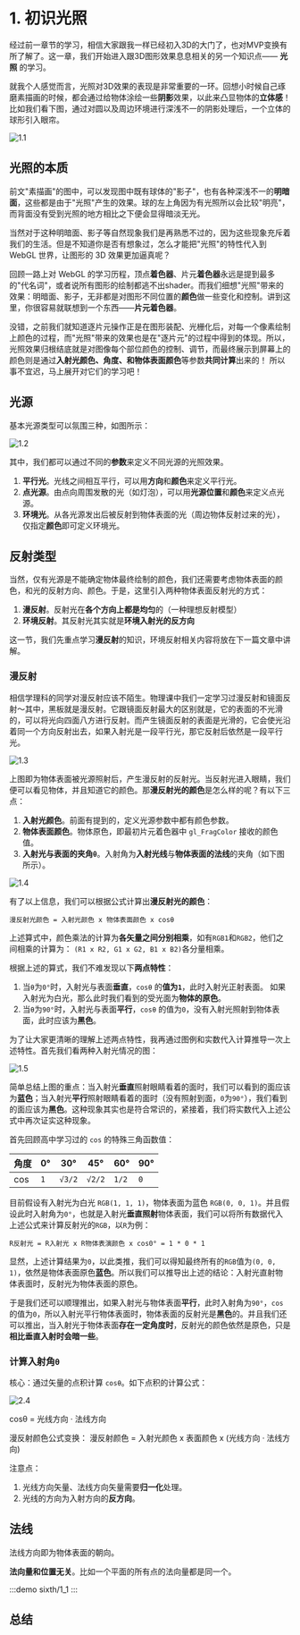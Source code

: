 # 1. 初识光照

经过前一章节的学习，相信大家跟我一样已经初入3D的大门了，也对MVP变换有所了解了。这一章，我们开始进入跟3D图形效果息息相关的另一个知识点—— **光照** 的学习。

就我个人感觉而言，光照对3D效果的表现是非常重要的一环。回想小时候自己琢磨素描画的时候，都会通过给物体涂绘一些**阴影**效果，以此来凸显物体的**立体感**！比如我们看下图，通过对圆以及周边环境进行深浅不一的阴影处理后，一个立体的球形引入眼帘。

![1.1](../../public/images/sixth/1.1.jpeg)

## 光照的本质

前文"素描画"的图中，可以发现图中既有球体的"影子"，也有各种深浅不一的**明暗面**，这些都是由于"光照"产生的效果。球的左上角因为有光照所以会比较"明亮"，而背面没有受到光照的地方相比之下便会显得暗淡无光。

当然对于这种明暗面、影子等自然现象我们是再熟悉不过的，因为这些现象充斥着我们的生活。但是不知道你是否有想象过，怎么才能把"光照"的特性代入到 WebGL 世界，让图形的 3D 效果更加逼真呢？

回顾一路上对 WebGL 的学习历程，顶点**着色器**、片元**着色器**永远是提到最多的"代名词"，或者说所有图形的绘制都逃不出shader。而我们细想"光照"带来的效果：明暗面、影子，无非都是对图形不同位置的**颜色**做一些变化和控制。讲到这里，你很容易就联想到一个东西——**片元着色器**。

没错，之前我们就知道逐片元操作正是在图形装配、光栅化后，对每一个像素绘制上颜色的过程，而"光照"带来的效果也是在"逐片元"的过程中得到的体现。所以，光照效果归根结底就是对图像每个部位颜色的控制、调节，而最终展示到屏幕上的颜色则是通过**入射光颜色、角度、和物体表面颜色**等参数**共同计算**出来的！ 所以事不宜迟，马上展开对它们的学习吧！

## 光源

基本光源类型可以氛围三种，如图所示：

![1.2](../../public/images/sixth/1.2.png)

其中，我们都可以通过不同的**参数**来定义不同光源的光照效果。
1. **平行光**。光线之间相互平行，可以用**方向**和**颜色**来定义平行光。
2. **点光源**。由点向周围发散的光（如灯泡），可以用**光源位置**和**颜色**来定义点光源。
3. **环境光**。从各光源发出后被反射到物体表面的光（周边物体反射过来的光），仅指定**颜色**即可定义环境光。

## 反射类型

当然，仅有光源是不能确定物体最终绘制的颜色，我们还需要考虑物体表面的颜色，和光的反射方向、颜色。于是，这里引入两种物体表面反射光的方式：
1. **漫反射**。反射光在**各个方向上都是均匀**的（一种理想反射模型）
2. **环境反射**。其反射光其实就是**环境入射光的反方向**

这一节，我们先重点学习**漫反射**的知识，环境反射相关内容将放在下一篇文章中讲解。

### 漫反射

相信学理科的同学对漫反射应该不陌生。物理课中我们一定学习过漫反射和镜面反射～其中，黑板就是漫反射。它跟镜面反射最大的区别就是，它的表面的不光滑的，可以将光向四面八方进行反射。而产生镜面反射的表面是光滑的，它会使光沿着同一个方向反射出去，如果入射光是一段平行光，那它反射后依然是一段平行光。

![1.3](../../public/images/sixth/1.3.png)

上图即为物体表面被光源照射后，产生漫反射的反射光。当反射光进入眼睛，我们便可以看见物体，并且知道它的颜色。那**漫反射光的颜色**是怎么样的呢？有以下三点：
1. **入射光颜色**。前面有提到的，定义光源参数中都有颜色参数。
2. **物体表面颜色**。物体原色，即最初片元着色器中 `gl_FragColor` 接收的颜色值。
3. **入射光与表面的夹角`θ`**。入射角为**入射光线**与**物体表面的法线**的夹角（如下图所示）。

![1.4](../../public/images/sixth/1.4.png)

有了以上信息，我们可以根据公式计算出**漫反射光的颜色**：

```
漫反射光颜色 = 入射光颜色 x 物体表面颜色 x cosθ
```

上述算式中，颜色乘法的计算为**各矢量之间分别相乘**，如有`RGB1`和`RGB2`，他们之间相乘的计算为： `(R1 x R2, G1 x G2, B1 x B2)`各分量相乘。

根据上述的算式，我们不难发现以下**两点特性**：
1. 当`θ`为`0°`时，入射光与表面**垂直**，`cosθ` 的**值为`1`**，此时入射光正射表面。 如果入射光为白光，那么此时我们看到的受光面为**物体的原色**。
2. 当`θ`为`90°`时，入射光与表面**平行**，`cosθ` 的值为`0`，没有入射光照射到物体表面，此时应该为**黑色**。

为了让大家更清晰的理解上述两点特性，我再通过图例和实数代入计算推导一次上述特性。首先我们看两种入射光情况的图：

![1.5](../../public/images/sixth/1.5.png)

简单总结上图的重点：当入射光**垂直**照射眼睛看着的面时，我们可以看到的面应该为**蓝色**；当入射光**平行**照射眼睛看着的面时（没有照射到面，`0`为`90°`），我们看到的面应该为**黑色**。这种现象其实也是符合常识的，紧接着，我们将实数代入上述公式中再次证实这种现象。

首先回顾高中学习过的 `cos` 的特殊三角函数值：

| 角度 | 0°  | 30°     | 45°     | 60°   | 90° |
|------|-----|---------|---------|-------|-----|
| cos  | `1` | `√3/2` | `√2/2` | `1/2` | `0` |

目前假设有入射光为白光 `RGB(1, 1, 1)`，物体表面为蓝色 `RGB(0, 0, 1)`。并且假设此时入射角为`0°`，也就是入射光**垂直照射**物体表面，我们可以将所有数据代入上述公式来计算反射光的`RGB`，以`R`为例：

```
R反射光 = R入射光 x R物体表演颜色 x cos0° = 1 * 0 * 1
```

显然，上述计算结果为`0`，以此类推，我们可以得知最终所有的`RGB`值为`(0, 0, 1)`，依然是物体表面原色**蓝色**。所以我们可以推导出上述的结论：入射光直射物体表面时，反射光为物体表面的原色。

于是我们还可以顺理推出，如果入射光与物体表面**平行**，此时入射角为`90°`，`cos`的值为`0`，所以入射光平行物体表面时，物体表面的反射光是**黑色**的。并且我们还可以推出，当入射光于物体表面**存在一定角度时**，反射光的颜色依然是原色，只是**相比垂直入射时会暗一些**。

### 计算入射角`θ`

核心：通过矢量的点积计算 `cosθ`。如下点积的计算公式：

![2.4](../../public/images/fourth/2.4.png)

cosθ = 光线方向 · 法线方向

漫反射颜色公式变换：
漫反射颜色 = 入射光颜色 x 表面颜色 x (光线方向 · 法线方向)

注意点：
1. 光线方向矢量、法线方向矢量需要**归一化**处理。
2. 光线的方向为入射方向的**反方向**。


## 法线

法线方向即为物体表面的朝向。

**法向量和位置无关**。比如一个平面的所有点的法向量都是同一个。

:::demo
sixth/1_1
:::

## 总结